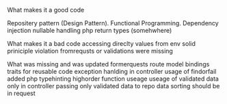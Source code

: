 What makes it a good code


Repositery pattern (Design Pattern).
Functional Programming.
Dependency injection 
nullable handling
php return types (somehwhere)

What makes it a bad code 
accessing direclty values from env 
solid priniciple violation 
fromrequsts or validations were missing 

What was missing and was updated
formerquests 
route model bindings
traits for reusable code 
exception hanlding in controller 
usage of findorfail 
added php typehinting
highorder function useage 
useage of validated data only in controller 
passing only validated data to repo
data sorting should be in request

